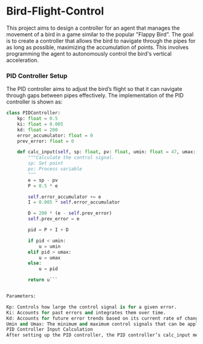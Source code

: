 # Bird-Flight-Control

This project aims to design a controller for an agent that manages the movement of a bird in a game similar to the popular "Flappy Bird". The goal is to create a controller that allows the bird to navigate through the pipes for as long as possible, maximizing the accumulation of points. This involves programming the agent to autonomously control the bird's vertical acceleration.

### PID Controller Setup
The PID controller aims to adjust the bird’s flight so that it can navigate through gaps between pipes effectively. The implementation of the PID controller is shown as:

```python
class PIDController:
    kp: float = 0.5
    ki: float = 0.005
    kd: float = 200
    error_accumulator: float = 0
    prev_error: float = 0

    def calc_input(self, sp: float, pv: float, umin: float = 47, umax: float = 53) -> float:
        """Calculate the control signal.
        sp: Set point
        pv: Process variable
        """
        e = sp - pv
        P = 0.5 * e

        self.error_accumulator += e
        I = 0.005 * self.error_accumulator

        D = 200 * (e - self.prev_error)
        self.prev_error = e

        pid = P + I + D

        if pid < umin:
            u = umin
        elif pid > umax:
            u = umax
        else:
            u = pid

        return u```


Parameters:

Kp: Controls how large the control signal is for a given error.
Ki: Accounts for past errors and integrates them over time.
Kd: Accounts for future error trends based on its current rate of change.
Umin and Umax: The minimum and maximum control signals that can be applied.
PID Controller Input Calculation
After setting up the PID controller, the PID controller’s calc_input method is called with the set point and the process variable as arguments. This method will calculate the appropriate control action based on the difference between the set point and the process variable.
